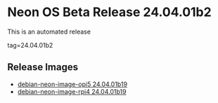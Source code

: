 # Neon OS Beta Release 24.04.01b2
This is an automated release

tag=24.04.01b2

## Release Images
- [debian-neon-image-opi5 24.04.01b19](https://2222.us/app/files/neon_images/core/opi5/dev/debian-neon-image-opi5_2024-04-01_21_47.img.xz)
- [debian-neon-image-rpi4 24.04.01b19](https://2222.us/app/files/neon_images/core/rpi4/dev/debian-neon-image-rpi4_2024-04-01_21_47.img.xz)
